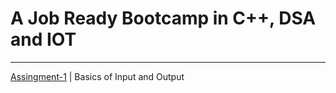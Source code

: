 # A Job Ready Bootcamp in C++, DSA and IOT

---

[Assingment-1](https://github.com/bugsripper/cppBootcamp/tree/main/assingment_1) | Basics of Input and Output
